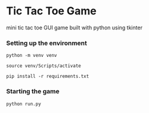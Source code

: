 # Tic Tac Toe Game
mini tic tac toe GUI game built with python using tkinter


### Setting up the environment
`python -m venv venv`

`source venv/Scripts/activate`

`pip install -r requirements.txt`

### Starting the game
`python run.py`
